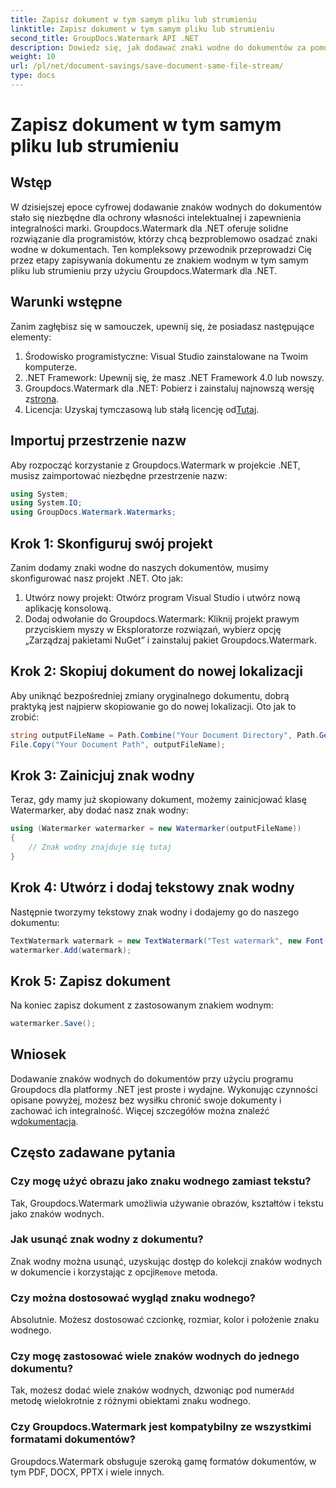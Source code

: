```yaml
---
title: Zapisz dokument w tym samym pliku lub strumieniu
linktitle: Zapisz dokument w tym samym pliku lub strumieniu
second_title: GroupDocs.Watermark API .NET
description: Dowiedz się, jak dodawać znaki wodne do dokumentów za pomocą Groupdocs.Watermark dla .NET. Ten przewodnik zawiera instrukcje zapewniające ochronę i integralność dokumentów.
weight: 10
url: /pl/net/document-savings/save-document-same-file-stream/
type: docs
---
```

# Zapisz dokument w tym samym pliku lub strumieniu

## Wstęp
W dzisiejszej epoce cyfrowej dodawanie znaków wodnych do dokumentów stało się niezbędne dla ochrony własności intelektualnej i zapewnienia integralności marki. Groupdocs.Watermark dla .NET oferuje solidne rozwiązanie dla programistów, którzy chcą bezproblemowo osadzać znaki wodne w dokumentach. Ten kompleksowy przewodnik przeprowadzi Cię przez etapy zapisywania dokumentu ze znakiem wodnym w tym samym pliku lub strumieniu przy użyciu Groupdocs.Watermark dla .NET.
## Warunki wstępne
Zanim zagłębisz się w samouczek, upewnij się, że posiadasz następujące elementy:
1. Środowisko programistyczne: Visual Studio zainstalowane na Twoim komputerze.
2. .NET Framework: Upewnij się, że masz .NET Framework 4.0 lub nowszy.
3.  Groupdocs.Watermark dla .NET: Pobierz i zainstaluj najnowszą wersję z[strona](https://releases.groupdocs.com/Watermark/net/).
4.  Licencja: Uzyskaj tymczasową lub stałą licencję od[Tutaj](https://purchase.groupdocs.com/temporary-license/).
## Importuj przestrzenie nazw
Aby rozpocząć korzystanie z Groupdocs.Watermark w projekcie .NET, musisz zaimportować niezbędne przestrzenie nazw:
```csharp
using System;
using System.IO;
using GroupDocs.Watermark.Watermarks;
```
## Krok 1: Skonfiguruj swój projekt
Zanim dodamy znaki wodne do naszych dokumentów, musimy skonfigurować nasz projekt .NET. Oto jak:
1. Utwórz nowy projekt: Otwórz program Visual Studio i utwórz nową aplikację konsolową.
2. Dodaj odwołanie do Groupdocs.Watermark: Kliknij projekt prawym przyciskiem myszy w Eksploratorze rozwiązań, wybierz opcję „Zarządzaj pakietami NuGet” i zainstaluj pakiet Groupdocs.Watermark.
## Krok 2: Skopiuj dokument do nowej lokalizacji
Aby uniknąć bezpośredniej zmiany oryginalnego dokumentu, dobrą praktyką jest najpierw skopiowanie go do nowej lokalizacji. Oto jak to zrobić:
```csharp
string outputFileName = Path.Combine("Your Document Directory", Path.GetFileName("Your Document Path"));
File.Copy("Your Document Path", outputFileName);
```
## Krok 3: Zainicjuj znak wodny
Teraz, gdy mamy już skopiowany dokument, możemy zainicjować klasę Watermarker, aby dodać nasz znak wodny:
```csharp
using (Watermarker watermarker = new Watermarker(outputFileName))
{
    // Znak wodny znajduje się tutaj
}
```
## Krok 4: Utwórz i dodaj tekstowy znak wodny
Następnie tworzymy tekstowy znak wodny i dodajemy go do naszego dokumentu:
```csharp
TextWatermark watermark = new TextWatermark("Test watermark", new Font("Arial", 12));
watermarker.Add(watermark);
```
## Krok 5: Zapisz dokument
Na koniec zapisz dokument z zastosowanym znakiem wodnym:
```csharp
watermarker.Save();
```
## Wniosek
Dodawanie znaków wodnych do dokumentów przy użyciu programu Groupdocs dla platformy .NET jest proste i wydajne. Wykonując czynności opisane powyżej, możesz bez wysiłku chronić swoje dokumenty i zachować ich integralność. Więcej szczegółów można znaleźć w[dokumentacja](https://tutorials.groupdocs.com/Watermark/net/).
## Często zadawane pytania
### Czy mogę użyć obrazu jako znaku wodnego zamiast tekstu?
Tak, Groupdocs.Watermark umożliwia używanie obrazów, kształtów i tekstu jako znaków wodnych.
### Jak usunąć znak wodny z dokumentu?
 Znak wodny można usunąć, uzyskując dostęp do kolekcji znaków wodnych w dokumencie i korzystając z opcji`Remove` metoda.
### Czy można dostosować wygląd znaku wodnego?
Absolutnie. Możesz dostosować czcionkę, rozmiar, kolor i położenie znaku wodnego.
### Czy mogę zastosować wiele znaków wodnych do jednego dokumentu?
 Tak, możesz dodać wiele znaków wodnych, dzwoniąc pod numer`Add` metodę wielokrotnie z różnymi obiektami znaku wodnego.
### Czy Groupdocs.Watermark jest kompatybilny ze wszystkimi formatami dokumentów?
Groupdocs.Watermark obsługuje szeroką gamę formatów dokumentów, w tym PDF, DOCX, PPTX i wiele innych.